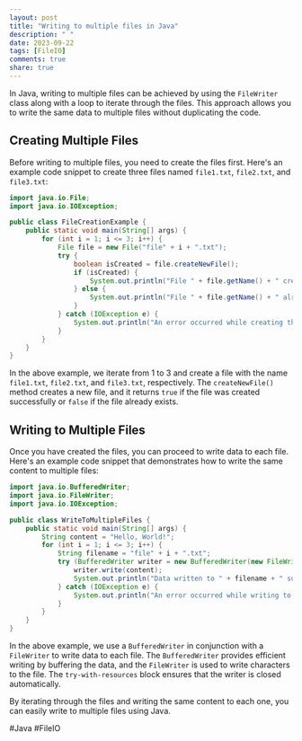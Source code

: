 ```yaml
---
layout: post
title: "Writing to multiple files in Java"
description: " "
date: 2023-09-22
tags: [FileIO]
comments: true
share: true
---
```


In Java, writing to multiple files can be achieved by using the `FileWriter` class along with a loop to iterate through the files. This approach allows you to write the same data to multiple files without duplicating the code.

## Creating Multiple Files

Before writing to multiple files, you need to create the files first. Here's an example code snippet to create three files named `file1.txt`, `file2.txt`, and `file3.txt`:

```java
import java.io.File;
import java.io.IOException;

public class FileCreationExample {
    public static void main(String[] args) {
        for (int i = 1; i <= 3; i++) {
            File file = new File("file" + i + ".txt");
            try {
                boolean isCreated = file.createNewFile();
                if (isCreated) {
                    System.out.println("File " + file.getName() + " created successfully.");
                } else {
                    System.out.println("File " + file.getName() + " already exists.");
                }
            } catch (IOException e) {
                System.out.println("An error occurred while creating the file: " + e.getMessage());
            }
        }
    }
}
```

In the above example, we iterate from 1 to 3 and create a file with the name `file1.txt`, `file2.txt`, and `file3.txt`, respectively. The `createNewFile()` method creates a new file, and it returns `true` if the file was created successfully or `false` if the file already exists.

## Writing to Multiple Files

Once you have created the files, you can proceed to write data to each file. Here's an example code snippet that demonstrates how to write the same content to multiple files:

```java
import java.io.BufferedWriter;
import java.io.FileWriter;
import java.io.IOException;

public class WriteToMultipleFiles {
    public static void main(String[] args) {
        String content = "Hello, World!";
        for (int i = 1; i <= 3; i++) {
            String filename = "file" + i + ".txt";
            try (BufferedWriter writer = new BufferedWriter(new FileWriter(filename))) {
                writer.write(content);
                System.out.println("Data written to " + filename + " successfully.");
            } catch (IOException e) {
                System.out.println("An error occurred while writing to " + filename + ": " + e.getMessage());
            }
        }
    }
}
```

In the above example, we use a `BufferedWriter` in conjunction with a `FileWriter` to write data to each file. The `BufferedWriter` provides efficient writing by buffering the data, and the `FileWriter` is used to write characters to the file. The `try-with-resources` block ensures that the writer is closed automatically.

By iterating through the files and writing the same content to each one, you can easily write to multiple files using Java.

#Java #FileIO